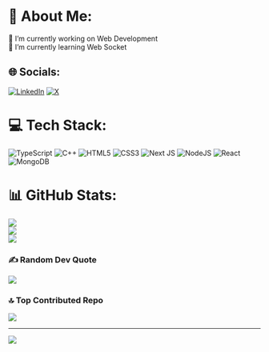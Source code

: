 # 💫 About Me:
🔭 I’m currently working on Web Development<br>🌱 I’m currently learning Web Socket


## 🌐 Socials:
[![LinkedIn](https://img.shields.io/badge/LinkedIn-%230077B5.svg?logo=linkedin&logoColor=white)](https://linkedin.com/in/namans4ini) [![X](https://img.shields.io/badge/X-black.svg?logo=X&logoColor=white)](https://x.com/NamanCoder) 

# 💻 Tech Stack:
![TypeScript](https://img.shields.io/badge/typescript-%23007ACC.svg?style=for-the-badge&logo=typescript&logoColor=white) ![C++](https://img.shields.io/badge/c++-%2300599C.svg?style=for-the-badge&logo=c%2B%2B&logoColor=white) ![HTML5](https://img.shields.io/badge/html5-%23E34F26.svg?style=for-the-badge&logo=html5&logoColor=white) ![CSS3](https://img.shields.io/badge/css3-%231572B6.svg?style=for-the-badge&logo=css3&logoColor=white) ![Next JS](https://img.shields.io/badge/Next-black?style=for-the-badge&logo=next.js&logoColor=white) ![NodeJS](https://img.shields.io/badge/node.js-6DA55F?style=for-the-badge&logo=node.js&logoColor=white) ![React](https://img.shields.io/badge/react-%2320232a.svg?style=for-the-badge&logo=react&logoColor=%2361DAFB) ![MongoDB](https://img.shields.io/badge/MongoDB-%234ea94b.svg?style=for-the-badge&logo=mongodb&logoColor=white)
# 📊 GitHub Stats:
![](https://github-readme-stats.vercel.app/api?username=namans4ini&theme=dark&hide_border=false&include_all_commits=false&count_private=true)<br/>
![](https://nirzak-streak-stats.vercel.app/?user=namans4ini&theme=dark&hide_border=false)<br/>
![](https://github-readme-stats.vercel.app/api/top-langs/?username=namans4ini&theme=dark&hide_border=false&include_all_commits=false&count_private=true&layout=compact)

### ✍️ Random Dev Quote
![](https://quotes-github-readme.vercel.app/api?type=horizontal&theme=tokyonight)

### 🔝 Top Contributed Repo
![](https://github-contributor-stats.vercel.app/api?username=namans4ini&limit=5&theme=dark&combine_all_yearly_contributions=true)

---
[![](https://visitcount.itsvg.in/api?id=namans4ini&icon=5&color=0)](https://visitcount.itsvg.in)
